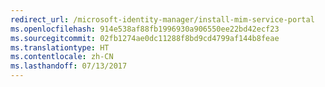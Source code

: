 ```yaml
---
redirect_url: /microsoft-identity-manager/install-mim-service-portal
ms.openlocfilehash: 914e538af88fb1996930a906550ee22bd42ecf23
ms.sourcegitcommit: 02fb1274ae0dc11288f8bd9cd4799af144b8feae
ms.translationtype: HT
ms.contentlocale: zh-CN
ms.lasthandoff: 07/13/2017
---
```

